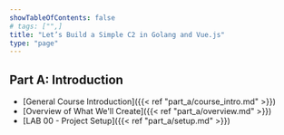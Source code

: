 ```yaml
---
showTableOfContents: false
# tags: ["",]
title: "Let’s Build a Simple C2 in Golang and Vue.js"
type: "page"
---
```



## Part A: Introduction
- [General Course Introduction]({{< ref "part_a/course_intro.md" >}})
- [Overview of What We'll Create]({{< ref "part_a/overview.md" >}})
- [LAB 00 - Project Setup]({{< ref "part_a/setup.md" >}})